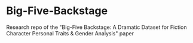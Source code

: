 # Big-Five-Backstage
Research repo of the "Big-Five Backstage: A Dramatic Dataset for Fiction Character Personal Traits &amp; Gender Analysis" paper
